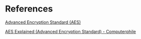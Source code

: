 # References
[Advanced Encryption Standard (AES)](https://csrc.nist.gov/csrc/media/publications/fips/197/final/documents/fips-197.pdf)

[AES Explained (Advanced Encryption Standard) - Computerphile](https://www.youtube.com/watch?v=O4xNJsjtN6E)